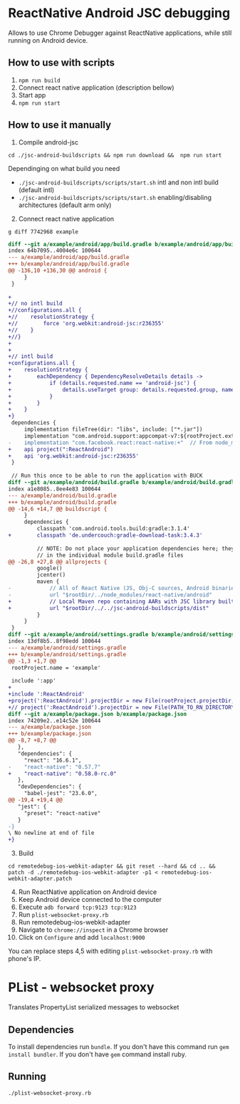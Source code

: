 # ReactNative Android JSC debugging

Allows to use Chrome Debugger against ReactNative applications, while still running on Android device.

## How to use with scripts

1. `npm run build`
2. Connect react native application (description bellow)
3. Start app
4. `npm run start`

## How to use it manually

1. Compile android-jsc
```
cd ./jsc-android-buildscripts && npm run download &&  npm run start
```
Dependinging on what build you need
 - `./jsc-android-buildscripts/scripts/start.sh` intl and non intl build (default intl)
 - `./jsc-android-buildscripts/scripts/start.sh` enabling/disabling architectures (default arm only)

2. Connect react native application
 
```g diff 7742968 example```
```patch
diff --git a/example/android/app/build.gradle b/example/android/app/build.gradle
index 64b7095..4004e6c 100644
--- a/example/android/app/build.gradle
+++ b/example/android/app/build.gradle
@@ -136,10 +136,30 @@ android {
     }
 }
 
+
+// no intl build
+//configurations.all {
+//    resolutionStrategy {
+//        force 'org.webkit:android-jsc:r236355'
+//    }
+//}
+
+
+// intl build
+configurations.all {
+    resolutionStrategy {
+        eachDependency { DependencyResolveDetails details ->
+            if (details.requested.name == 'android-jsc') {
+                details.useTarget group: details.requested.group, name: 'android-jsc-intl', version: 'r236355'
+            }
+        }
+    }
+}
 dependencies {
     implementation fileTree(dir: "libs", include: ["*.jar"])
     implementation "com.android.support:appcompat-v7:${rootProject.ext.supportLibVersion}"
-    implementation "com.facebook.react:react-native:+"  // From node_modules
+    api project(":ReactAndroid")
+    api 'org.webkit:android-jsc:r236355'
 }
 
 // Run this once to be able to run the application with BUCK
diff --git a/example/android/build.gradle b/example/android/build.gradle
index a1e8085..8ee4e83 100644
--- a/example/android/build.gradle
+++ b/example/android/build.gradle
@@ -14,6 +14,7 @@ buildscript {
     }
     dependencies {
         classpath 'com.android.tools.build:gradle:3.1.4'
+        classpath 'de.undercouch:gradle-download-task:3.4.3'
 
         // NOTE: Do not place your application dependencies here; they belong
         // in the individual module build.gradle files
@@ -26,8 +27,8 @@ allprojects {
         google()
         jcenter()
         maven {
-            // All of React Native (JS, Obj-C sources, Android binaries) is installed from npm
-            url "$rootDir/../node_modules/react-native/android"
+            // Local Maven repo containing AARs with JSC library built for Android
+            url "$rootDir/../../jsc-android-buildscripts/dist"
         }
     }
 }
diff --git a/example/android/settings.gradle b/example/android/settings.gradle
index 13df8b5..8f98edd 100644
--- a/example/android/settings.gradle
+++ b/example/android/settings.gradle
@@ -1,3 +1,7 @@
 rootProject.name = 'example'
 
 include ':app'
+
+include ':ReactAndroid'
+project(':ReactAndroid').projectDir = new File(rootProject.projectDir, '../../react-native/ReactAndroid')
+// project(':ReactAndroid').projectDir = new File(PATH_TO_RN_DIRECTORY, 'react-native/ReactAndroid')
diff --git a/example/package.json b/example/package.json
index 74209e2..e14c52e 100644
--- a/example/package.json
+++ b/example/package.json
@@ -8,7 +8,7 @@
   },
   "dependencies": {
     "react": "16.6.1",
-    "react-native": "0.57.7"
+    "react-native": "0.58.0-rc.0"
   },
   "devDependencies": {
     "babel-jest": "23.6.0",
@@ -19,4 +19,4 @@
   "jest": {
     "preset": "react-native"
   }
-}
\ No newline at end of file
+}
```

3. Build
```
cd remotedebug-ios-webkit-adapter && git reset --hard && cd .. && patch -d ./remotedebug-ios-webkit-adapter -p1 < remotedebug-ios-webkit-adapter.patch
```
4. Run ReactNative application on Android device
5. Keep Android device connected to the computer
6. Execute `adb forward tcp:9123 tcp:9123`
7. Run `plist-websocket-proxy.rb`
8. Run remotedebug-ios-webkit-adapter
9. Navigate to `chrome://inspect` in a Chrome browser
10. Click on `Configure` and add `localhost:9000`

You can replace steps 4,5 with editing `plist-websocket-proxy.rb` with phone's IP.

# PList - websocket proxy

Translates PropertyList serialized messages to websocket

## Dependencies

To install dependencies run `bundle`. If you don't have this command run `gem install bundler`. If you don't have `gem` command install ruby.

## Running

`./plist-websocket-proxy.rb`

